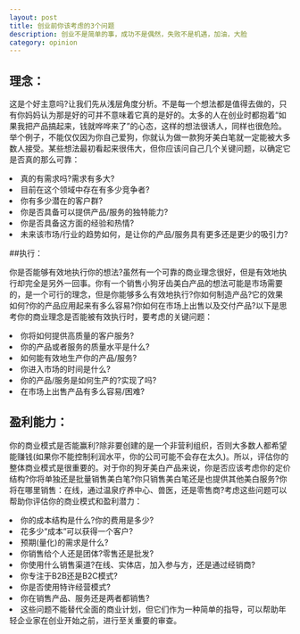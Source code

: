 ```yaml
---
layout: post
title: 创业前你该考虑的3个问题
description: 创业不是简单的事，成功不是偶然，失败不是机遇，加油，大脸
category: opinion
---
```


## 理念：

这是个好主意吗?让我们先从浅层角度分析。不是每一个想法都是值得去做的，只有你妈妈认为那是好的可并不意味着它真的是好的。太多的人在创业时都抱着“如果我把产品搞起来，钱就哗哗来了”的心态，这样的想法很诱人，同样也很危险。举个例子，不能仅仅因为你自己爱狗，你就认为做一款狗牙美白笔就一定能被大多数人接受。某些想法最初看起来很伟大，但你应该问自己几个关键问题，以确定它是否真的那么可靠：

<li>真的有需求吗?需求有多大?</li> 
<li>目前在这个领域中存在有多少竞争者?</li>
<li>你有多少潜在的客户群?</li>
<li>你是否具备可以提供产品/服务的独特能力?</li>
<li>你是否具备这方面的经验和热情?</li>
<li>未来该市场/行业的趋势如何，是让你的产品/服务具有更多还是更少的吸引力?</li>

##执行：

你是否能够有效地执行你的想法?虽然有一个可靠的商业理念很好，但是有效地执行却完全是另外一回事。你有一个销售小狗牙齿美白产品的想法可能是市场需要的，是一个可行的理念，但是你能够多么有效地执行?你如何制造产品?它的效果如何?你的产品应用起来有多么容易?你如何在市场上出售以及交付产品?以下是思考你的商业理念是否能被有效执行时，要考虑的关键问题：

<li>你将如何提供高质量的客户服务?</li>
<li>你的产品或者服务的质量水平是什么?</li>
<li>如何能有效地生产你的产品/服务?</li>
<li>你进入市场的时间是什么?</li>
<li>你的产品/服务是如何生产的?实现了吗?</li>
<li>在市场上出售产品有多么容易/困难?</li>

## 盈利能力：

你的商业模式是否能赢利?除非要创建的是一个非营利组织，否则大多数人都希望能赚钱(如果你不能控制利润水平，你的公司可能不会存在太久)。所以，评估你的整体商业模式是很重要的。对于你的狗牙美白产品来说，你是否应该考虑你的定价结构?你将单独还是批量销售美白笔?你只销售美白笔还是也提供其他美白服务?你将在哪里销售：在线，通过温泉疗养中心、兽医，还是零售商?考虑这些问题可以帮助你评估你的商业模式和盈利潜力：

<li>你的成本结构是什么?你的费用是多少?</li>
<li>花多少“成本”可以获得一个客户?</li>
<li>预期(量化)的需求是什么?</li>
<li>你销售给个人还是团体?零售还是批发?</li>
<li>你使用什么销售渠道?在线、实体店，加入参与方，还是通过经销商?</li>
<li>你专注于B2B还是B2C模式?</li>
<li>你是否使用特许经营模式?</li>
<li>你在销售产品、服务还是两者都销售?</li>
<li>这些问题不能替代全面的商业计划，但它们作为一种简单的指导，可以帮助年轻企业家在创业开始之前，进行至关重要的审查。</li>